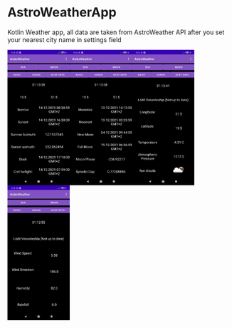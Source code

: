 # AstroWeatherApp

Kotlin Weather app, all data are taken from AstroWeather API after you set your nearest city name in settings field

<img src="https://github.com/Bananeroo/AstroWeatherApp/blob/master/1.png" width=140 align=left>

<img src="https://github.com/Bananeroo/AstroWeatherApp/blob/master/2.png" width=140 align=left>

<img src="https://github.com/Bananeroo/AstroWeatherApp/blob/master/3.png" width=140 align=left>

<img src="https://github.com/Bananeroo/AstroWeatherApp/blob/master/4.png" width=140 clear="both">


